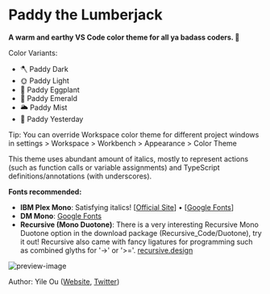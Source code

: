 # Paddy the Lumberjack

**A warm and earthy VS Code color theme for all ya badass coders. 🍁**

Color Variants:

- 🪓 Paddy Dark 
- 🌞 Paddy Light
- 🍆 Paddy Eggplant
- 🌲 Paddy Emerald 
- 🌥 Paddy Mist
- 🌚 Paddy Yesterday

Tip: You can override Workspace color theme for different project windows in settings > Workspace > Workbench > Appearance > Color Theme

This theme uses abundant amount of italics, mostly to represent actions (such as function calls or variable assignments) and TypeScript definitions/annotations (with underscores). 

**Fonts recommended:**

- **IBM Plex Mono**: Satisfying italics! [[Official Site](https://www.ibm.com/plex/)] • [[Google Fonts](https://fonts.google.com/specimen/IBM+Plex+Mono)]
- **DM Mono**: [Google Fonts](https://fonts.google.com/specimen/DM+Mono)
- **Recursive (Mono Duotone)**: There is a very interesting Recursive Mono Duotone option in the download package (Recursive_Code/Duotone), try it out! Recursive also came with fancy ligatures for programming such as combined glyths for '->' or '>='. [recursive.design](https://www.recursive.design/)

![preview-image](https://raw.githubusercontent.com/troydraws/paddy-color-theme/master/paddy-color-theme-preview.gif)

Author: Yile Ou ([Website](https://yile.art/), [Twitter](https://twitter.com/yile_art))